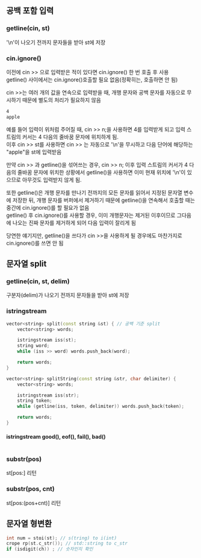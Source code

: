 ## 공백 포함 입력
### getline(cin, st)
'\n'이 나오기 전까지 문자들을 받아 st에 저장   

### cin.ignore()
이전에 cin >> 으로 입력받은 적이 있다면 cin.ignore() 한 번 호출 후 사용   
getline() 사이에서는 cin.ignore()호출할 필요 없음(정확히는, 호출하면 안 됨)   

cin >>는 여러 개의 값을 연속으로 입력받을 때, 개행 문자와 공백 문자를 자동으로 무시하기 때문에 별도의 처리가 필요하지 않음   
```md
4
apple
```
예를 들어 입력이 위처럼 주어질 때, cin >> n;을 사용하면 4를 입력받게 되고 입력 스트림의 커서는 4 다음의 줄바꿈 문자에 위치하게 됨.   
이후 cin >> st를 사용하면 cin >> 는 자동으로 '\n'을 무시하고 다음 단어에 해당하는 "apple"을 st에 입력받음   

만약 cin >> 과 getline()을 섞어쓰는 경우, cin >> n; 이후 입력 스트림의 커서가 4 다음의 줄바꿈 문자에 위치한 상황에서 getline()을 사용하면 이미 현재 위치에 '\n'이 있으므로 아무것도 입력받지 않게 됨.   

또한 getline()은 개행 문자를 만나기 전까지의 모든 문자를 읽어서 지정된 문자열 변수에 저장한 뒤, 개행 문자를 버퍼에서 제거하기 때문에 getline()을 연속해서 호출할 때는 중간에 cin.ignore()를 할 필요가 없음   
getline() 후 cin.ignore()를 사용할 경우, 이미 개행문자는 제거된 이후이므로 그다음에 나오는 진짜 문자를 제거하게 되어 다음 입력이 잘리게 됨

당연한 얘기지만, getline()을 쓰다가 cin >>을 사용하게 될 경우에도 마찬가지로 cin.ignore()를 쓰면 안 됨   

## 문자열 split
### getline(cin, st, delim)
구분자(delim)가 나오기 전까지 문자들을 받아 st에 저장

### istringstream
```cpp
vector<string> split(const string &st) { // 공백 기준 split
    vector<string> words;

    istringstream iss(st);
    string word;
    while (iss >> word) words.push_back(word);

    return words;
}
```

```cpp
vector<string> splitString(const string &str, char delimiter) {
    vector<string> words;

    istringstream iss(str);
    string token;
    while (getline(iss, token, delimiter)) words.push_back(token);

    return words;
}
```
#### istringstream good(), eof(), fail(), bad()
```cpp
```

### substr(pos)
st[pos:] 리턴

### substr(pos, cnt)
st[pos:(pos+cnt)] 리턴

## 문자열 형변환
```cpp
int num = stoi(st); // s(tring) to i(int)
crope rp(st.c_str()); // std::string to c_str
if (isdigit(ch)) ; // 숫자인지 확인
```